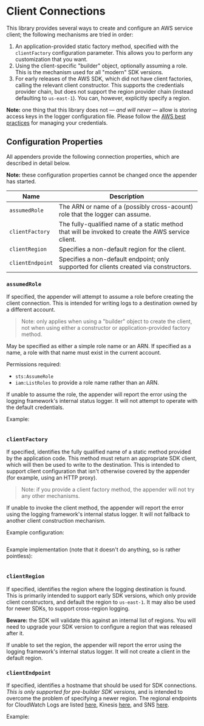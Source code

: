 # Client Connections

This library provides several ways to create and configure an AWS service client;
the following mechanisms are tried in order:

1. An application-provided static factory method, specified with the `clientFactory`
   configuration parameter. This allows you to perform any customization that you want.
2. Using the client-specific "builder" object, optionally assuming a role. This is the
   mechanism used for all "modern" SDK versions.
3. For early releases of the AWS SDK, which did not have client factories, calling the
   relevant client constructor. This supports the credentials provider chain, but does
   not support the region provider chain (instead defaulting to `us-east-1`). You can,
   however, explicitly specify a region.

**Note:** one thing that this library does not &mdash; _and will never_ &mdash;
allow is storing access keys in the logger configuration file. Please follow the
[AWS best practices](https://docs.aws.amazon.com/general/latest/gr/aws-access-keys-best-practices.html)
for managing your credentials.


## Configuration Properties

All appenders provide the following connection properties, which are described in detail below.

**Note:** these configuration properties cannot be changed once the appender has started.

Name                | Description
--------------------|----------------------------------------------------------------
`assumedRole`       | The ARN or name of a (possibly cross-acount) role that the logger can assume.
`clientFactory`     | The fully-qualified name of a static method that will be invoked to create the AWS service client.
`clientRegion`      | Specifies a non-default region for the client.
`clientEndpoint`    | Specifies a non-default endpoint; only supported for clients created via constructors.


### `assumedRole`

If specified, the appender will attempt to assume a role before creating the client
connection. This is intended for writing logs to a destination owned by a different
account.

> Note: only applies when using a "builder" object to create the client, not when
  using either a constructor or application-provided factory method.

May be specified as either a simple role name or an ARN. If specified as a name, a
role with that name must exist in the current account.

Permissions required:

* `sts:AssumeRole`
* `iam:ListRoles` to provide a role name rather than an ARN.

If unable to assume the role, the appender will report the error using the logging
framework's internal status logger. It will not attempt to operate with the default
credentials.

Example:

```
```


### `clientFactory`

If specified, identifies the fully qualified name of a static method provided by the
application code. This method must return an appropriate SDK client, which will then
be used to write to the destination. This is intended to support client configuration
that isn't otherwise covered by the appender (for example, using an HTTP proxy).

> Note: if you provide a client factory method, the appender will not try any other
  mechanisms.

If unable to invoke the client method, the appender will report the error using the
logging framework's internal status logger. It will not fallback to another client
construction mechanism.

Example configuration:

```
```

Example implementation (note that it doesn't do anything, so is rather pointless):

```
```


### `clientRegion`

If specified, identifies the region where the logging destination is found. This
is primarily intended to support early SDK versions, which only provide client
constructors, and default the region to `us-east-1`. It may also be used for
newer SDKs, to support cross-region logging.

**Beware:** the SDK will validate this against an internal list of regions. You
will need to upgrade your SDK version to configure a region that was released
after it.

If unable to set the region, the appender will report the error using the logging
framework's internal status logger. It will not create a client in the default
region.


### `clientEndpoint`

If specified, identifies a hostname that should be used for SDK connections. _This
is only supported for pre-builder SDK versions,_ and is intended to overcome the
problem of specifying a newer region. The regional endpoints for CloudWatch Logs
are listed [here](https://docs.aws.amazon.com/general/latest/gr/rande.html#cwl_region),
Kinesis [here](https://docs.aws.amazon.com/general/latest/gr/rande.html#ak_region),
and SNS [here](https://docs.aws.amazon.com/general/latest/gr/rande.html#sns_region).

Example:

```
```
